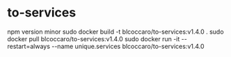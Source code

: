 # to-services

npm version minor
sudo docker build -t blcoccaro/to-services:v1.4.0 .
sudo docker pull blcoccaro/to-services:v1.4.0
sudo docker run -it --restart=always --name unique.services blcoccaro/to-services:v1.4.0